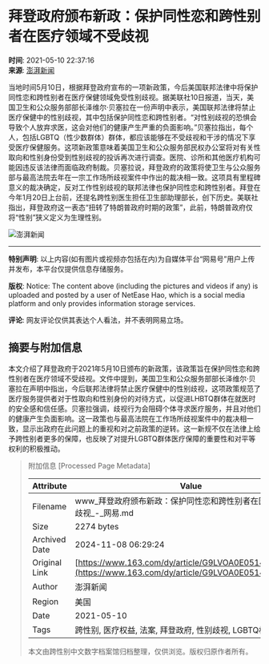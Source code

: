 # 拜登政府颁布新政：保护同性恋和跨性别者在医疗领域不受歧视

**时间**: 2021-05-10 22:37:16  
**来源**: [澎湃新闻](https://www.163.com/dy/media/T1512044479072.html)  

当地时间5月10日，根据拜登政府宣布的一项新政策，今后美国联邦法律中将保护同性恋和跨性别者在医疗保健领域免受性别歧视。据美联社10日报道，当天，美国卫生和公众服务部部长泽维尔·贝塞拉在一份声明中表示，美国联邦法律将禁止医疗保健中的性别歧视，其中包括保护同性恋和跨性别者。“对性别歧视的恐惧会导致个人放弃求医，这会对他们的健康产生严重的负面影响。”贝塞拉指出，每个人，包括LGBTQ（性少数群体）群体，都应该能够在不受歧视和干涉的情况下享受医疗保健服务。这项新政策意味着美国卫生和公众服务部民权办公室将对有关性取向和性别身份受到性别歧视的投诉再次进行调查。医院、诊所和其他医疗机构可能因违反该法律而面临政府制裁。贝塞拉说，拜登政府的政策将使卫生与公众服务部与最高法院去年在一宗工作场所歧视案件中作出的裁决相一致。这项具有里程碑意义的裁决确定，反对工作性别歧视的联邦法律也保护同性恋和跨性别者。拜登在今年1月20日上台前，还提名跨性别医生担任卫生部助理部长，创下历史。美联社指出，拜登政府这一表态“扭转了特朗普政府时期的政策”，此前，特朗普政府仅将“性别”狭义定义为生理性别。

![澎湃新闻](https://nimg.ws.126.net/?url=http://dingyue.ws.126.net/sfkk8B8tm8GPBhdj7ytp9ffDoUxLHWEHZvfEFg6agRddJ1523503149759.jpeg&thumbnail=160y160&quality=80&type=jpg)

---

**特别声明**: 以上内容(如有图片或视频亦包括在内)为自媒体平台“网易号”用户上传并发布，本平台仅提供信息存储服务。

**版权**: Notice: The content above (including the pictures and videos if any) is uploaded and posted by a user of NetEase Hao, which is a social media platform and only provides information storage services.

**评论**: 网友评论仅供其表达个人看法，并不表明网易立场。

## 摘要与附加信息

<!-- tcd_abstract -->
本文介绍了拜登政府于2021年5月10日颁布的新政策，该政策旨在保护同性恋和跨性别者在医疗领域不受歧视。文件中提到，美国卫生和公众服务部部长泽维尔·贝塞拉在声明中指出，今后联邦法律将禁止医疗保健中的性别歧视，这项政策规范了医疗服务提供者对于性取向和性别身份的对待方式，以促进LHBTQ群体在就医时的安全感和信任感。贝塞拉强调，歧视行为会阻碍个体寻求医疗服务，并且对他们的健康产生负面影响。这一政策也与最高法院在工作场所歧视案件中的裁决相一致，显示出政府在此问题上的重视和对之前政策的逆转。这一新规不仅在法律上给予跨性别者更多的保障，也反映了对提升LGBTQ群体医疗保障的重要性和对平等权利的积极推动。
<!-- tcd_abstract_end -->

> 附加信息 [Processed Page Metadata]
>
> | Attribute       | Value                                  |
> |-----------------|----------------------------------------|
> | Filename        | www_拜登政府颁布新政：保护同性恋和跨性别者在医疗领域不受歧视_-_网易.md                             |
> | Size            | 2274 bytes                           |
> | Archived Date   | 2024-11-08 06:29:24                             |
> | Original Link   | [https://www.163.com/dy/article/G9LVOA0E0514R9P4.html](https://www.163.com/dy/article/G9LVOA0E0514R9P4.html)                       |
> | Author          | 澎湃新闻                               |
> | Region          | 美国                               |
> | Date            | 2021-05-10                                 |
> | Tags            | 跨性别, 医疗权益, 法案, 拜登政府, 性别歧视, LGBTQ权益                                 |
>
> 本文由跨性别中文数字档案馆归档整理，仅供浏览。版权归原作者所有。
>